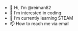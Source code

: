 - 👋 Hi, I’m @reiman82
- 👀 I’m interested in coding
- 🌱 I’m currently learning STEAM
- 📫 How to reach me via email 

<!---
reiman82/reiman82 is a ✨ special ✨ repository because its `README.md` (this file) appears on your GitHub profile.
You can click the Preview link to take a look at your changes.
--->
